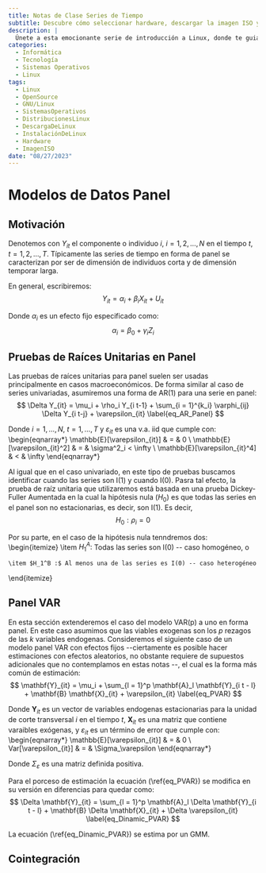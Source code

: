 ```yaml
---
title: Notas de Clase Series de Tiempo
subtitle: Descubre cómo seleccionar hardware, descargar la imagen ISO y preparar los medios de instalación. Exploraremos opciones para probar o instalar Linux en tu equipo.
description: |
  Únete a esta emocionante serie de introducción a Linux, donde te guiaré a través de los pasos para descargar e instalar GNU/Linux en tu equipo. Aprenderás a seleccionar el hardware adecuado, descargar la imagen ISO de tu distribución preferida y preparar los medios de instalación. Además, exploraremos diferentes opciones para probar o instalar Linux. ¡Embárcate en esta aventura y descubre el poder de GNU/Linux!
categories:
  - Informática
  - Tecnología
  - Sistemas Operativos
  - Linux
tags:
  - Linux
  - OpenSource
  - GNU/Linux
  - SistemasOperativos
  - DistribucionesLinux
  - DescargaDeLinux
  - InstalaciónDeLinux
  - Hardware
  - ImagenISO
date: "08/27/2023"
---
```







# Modelos de Datos Panel

## Motivación

Denotemos con $Y_{it}$  el componente o individuo $i$, $i = 1, 2, \ldots, N$ en el tiempo $t$, $t = 1, 2, \ldots, T$. Típicamente las series de tiempo en forma de panel se caracterizan por ser de dimensión de individuos corta y de dimensión temporar larga. 

En general, escribiremos:
$$
    Y_{it} = \alpha_i + \beta_i X_{it} + U_{it}
$$

Donde $\alpha_i$ es un efecto fijo especificado como:
$$
    \alpha_i = \beta_0 + \gamma_i Z_i
$$

## Pruebas de Raíces Unitarias en Panel

Las pruebas de raíces unitarias para panel suelen ser usadas  principalmente en casos macroeconómicos. De forma similar al caso de series univariadas, asumiremos una forma de AR(1) para una serie en panel:
$$
    \Delta Y_{it} = \mu_i + \rho_i Y_{i t-1} + \sum_{i = 1}^{k_i} \varphi_{ij} \Delta Y_{i t-j} + \varepsilon_{it}
    \label{eq_AR_Panel}
$$

Donde $i = 1, \ldots, N$, $t = 1, \ldots, T$ y $\varepsilon_{it}$ es una v.a. iid que cumple con:
\begin{eqnarray*}
    \mathbb{E}[\varepsilon_{it}] & = & 0 \\
    \mathbb{E}[\varepsilon_{it}^2] & = & \sigma^2_i < \infty \\
    \mathbb{E}[\varepsilon_{it}^4] & < & \infty 
\end{eqnarray*}

Al igual que en el caso univariado, en este tipo de pruebas buscamos identificar cuando las series son I(1) y cuando I(0). Pasra tal efecto, la prueba de raíz unitaria que utilizaremos está basada en una prueba  Dickey-Fuller Aumentada en la cual la hipótesis nula ($H_0$) es que todas las series en el panel son no estacionarias, es decir, son I(1). Es decir,
$$
    H_0 : \rho_i = 0
$$

Por su parte, en el caso de la hipótesis nula tenndremos dos:
\begin{itemize}
    \item $H_1^A :$ Todas las series son I(0) -- caso homogéneo, o
    
    \item $H_1^B :$ Al menos una de las series es I(0) -- caso heterogéneo
\end{itemize}

## Panel VAR

En esta sección extenderemos el caso del modelo VAR(p) a uno en forma panel. En este caso asumimos que las viables exogenas son los $p$ rezagos de las $k$ variables endogenas. Consideremos el siguiente caso de un modelo panel VAR con efectos fijos --ciertamente es posible hacer estimaciones con efectos aleatorios, no obstante requiere de supuestos adicionales que no contemplamos en estas notas --, el cual es la forma más común de estimación:
$$
    \mathbf{Y}_{it} = \mu_i + \sum_{l = 1}^p \mathbf{A}_l \mathbf{Y}_{i t - l} + \mathbf{B} \mathbf{X}_{it} + \varepsilon_{it}
    \label{eq_PVAR}
$$

Donde $\mathbf{Y}_{it}$ es un vector de variables endogenas estacionarias para la unidad de corte transversal $i$ en el tiempo $t$, $\mathbf{X}_{it}$ es una matriz que contiene varaibles exógenas, y $\varepsilon_{it}$ es un término de error que cumple con:
\begin{eqnarray*}
    \mathbb{E}[\varepsilon_{it}] & = & 0 \\
    Var[\varepsilon_{it}] & = & \Sigma_\varepsilon
\end{eqnarray*}

Donde $\Sigma_\varepsilon$ es una matriz definida positiva.

Para el porceso de estimación la ecuación (\ref{eq_PVAR}) se modifica en su versión en diferencias para quedar como:
$$
    \Delta \mathbf{Y}_{it} = \sum_{l = 1}^p \mathbf{A}_l \Delta \mathbf{Y}_{i t - l} + \mathbf{B} \Delta \mathbf{X}_{it} + \Delta \varepsilon_{it}
    \label{eq_Dinamic_PVAR}
$$

La ecuación (\ref{eq_Dinamic_PVAR}) se estima por un GMM.

## Cointegración







